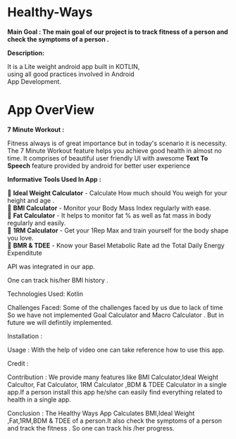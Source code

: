# Healthy-Ways


<strong>Main Goal : The main goal of our project is to track fitness of a person and check the  symptoms of a person .</strong>

<strong>Description: </strong>
<p>It is a Lite weight android app built in KOTLIN, <br> using all good practices involved in Android <br>App Development. </p>


# App OverView
<strong>7 Minute Workout :</strong>
<p>Fitness always is of great importance but in today's scenario it is necessity. The 7 Minute Workout feature helps you achieve good health in almost no time. 
   It comprises of beautiful user friendly UI with awesome <strong>Text To Speech</strong> feature provided by android for better user experience 
</p>
<strong>Informative Tools Used In App :</strong>
<p>
    🔰  <strong>Ideal Weight Calculator</strong> - Calculate How much should You weigh for your height and age .<br>
    🔰  <strong>BMI Calculator</strong> - Monitor your Body Mass Index regularly with ease.<br>
    🔰  <strong>Fat Calculator</strong> - It helps to monitor fat % as well as fat mass in body regularly and easily.<br>
    🔰  <strong>1RM Calculator</strong> - Get your 1Rep Max and train yourself for the body shape you love.<br>
    🔰  <strong>BMR & TDEE</strong> - Know your Basel Metabolic Rate ad the Total Daily Energy Expenditute </p>



API was integrated in our app.

One can track his/her BMI history .


Technologies Used: Kotlin 

Challenges Faced: Some of the challenges faced by us due to lack of time So we have not implemented Goal Calculator and Macro Calculator . But in future we will defintily implemented.

Installation : 

Usage : With the help of video one can take reference how to use this app.

Credit : 

Contribution : We provide many features like BMI Calculator,Ideal Weight Calcultor, Fat Calculator, 1RM Calculator ,BDM & TDEE Calculator in a single app.If a person install this app he/she can easily find everything related to health in a single app.

Conclusion : The Healthy Ways App Calculates BMI,Ideal Weight ,Fat,1RM,BDM & TDEE of a person.It also check the symptoms of a person and track the fitness . So one can track his /her progress.
